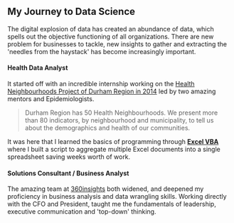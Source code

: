 ## **My Journey to Data Science**
The digital explosion of data has created an abundance of data, which spells out the objective functioning of all organizations. There are new problem for businesses to tackle, new insights to gather and extracting the 'needles from the haystack' has become increasingly important.  

#### **Health Data Analyst**
It started off with an incredible internship working on the [Health Neighbourhoods Project of Durham Region in 2014](https://www.durham.ca/en/health-and-wellness/health-neighbourhoods.aspx) led by two amazing mentors and Epidemiologists. 

> Durham Region has 50 Health Neighbourhoods. We present more than 80 indicators, by neighbourhood and municipality, to tell us about the demographics and health of our communities.

It was here that I learned the basics of programming through **[Excel VBA](https://docs.microsoft.com/en-us/office/vba/library-reference/concepts/getting-started-with-vba-in-office)** where I built a script to aggregate multiple Excel documents into a single spreadsheet saving weeks worth of work. 


#### **Solutions Consultant / Business Analyst**
The amazing team at [360insights](https://360insights.com/) both widened, and deepened my proficiency in business analysis and data wrangling skills. Working directly with the CFO and President, taught me the fundamentals of leadership, executive communication and 'top-down' thinking.



